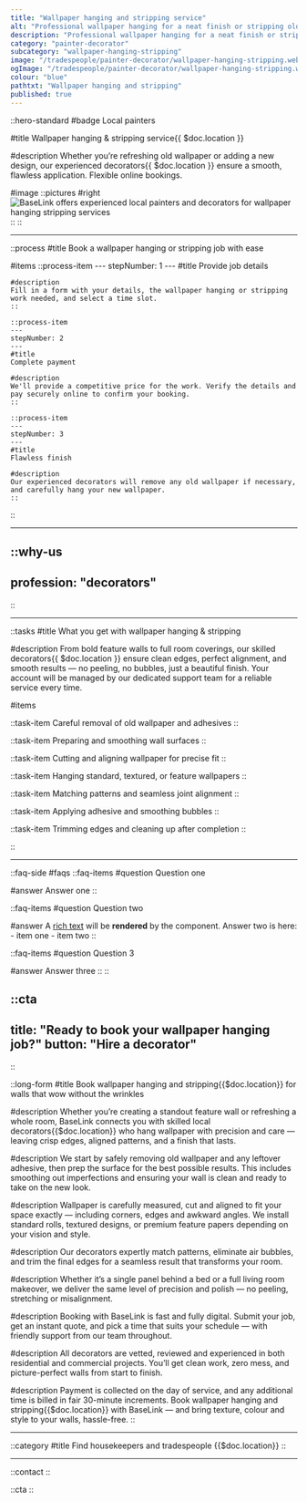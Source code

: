 ```yaml
---
title: "Wallpaper hanging and stripping service"
alt: "Professional wallpaper hanging for a neat finish or stripping old wallpaper for a fresh look"
description: "Professional wallpaper hanging for a neat finish or stripping old wallpaper for a fresh look"
category: "painter-decorator"
subcategory: "wallpaper-hanging-stripping"
image: "/tradespeople/painter-decorator/wallpaper-hanging-stripping.webp"
ogImage: "/tradespeople/painter-decorator/wallpaper-hanging-stripping.webp"
colour: "blue"
pathtxt: "Wallpaper hanging and stripping"
published: true
---
```


::hero-standard
#badge
Local painters

#title
Wallpaper hanging & stripping service{{ $doc.location }}

#description
Whether you’re refreshing old wallpaper or adding a new design, our experienced decorators{{ $doc.location }} ensure a smooth, flawless application. Flexible online bookings.

#image
    ::pictures
    #right
    ![BaseLink offers experienced local painters and decorators for wallpaper hanging stripping services](/tradespeople/painter-decorator/wallpaper-hanging-stripping.webp)
    ::
::

---

::process
#title
Book a wallpaper hanging or stripping job with ease

#items
    ::process-item
    ---
    stepNumber: 1
    ---
    #title
    Provide job details

    #description
    Fill in a form with your details, the wallpaper hanging or stripping work needed, and select a time slot.
    ::
    
    ::process-item
    ---
    stepNumber: 2
    ---
    #title
    Complete payment

    #description
    We'll provide a competitive price for the work. Verify the details and pay securely online to confirm your booking.
    ::

    ::process-item
    ---
    stepNumber: 3
    ---
    #title
    Flawless finish

    #description
    Our experienced decorators will remove any old wallpaper if necessary, and carefully hang your new wallpaper.
    ::
::

---

::why-us
---
profession: "decorators"
---
::

---

::tasks
#title
What you get with wallpaper hanging & stripping

#description
From bold feature walls to full room coverings, our skilled decorators{{ $doc.location }} ensure clean edges, perfect alignment, and smooth results — no peeling, no bubbles, just a beautiful finish. Your account will be managed by our dedicated support team for a reliable service every time.

#items

  ::task-item
  Careful removal of old wallpaper and adhesives
  ::

  ::task-item
  Preparing and smoothing wall surfaces
  ::

  ::task-item
  Cutting and aligning wallpaper for precise fit
  ::

  ::task-item
  Hanging standard, textured, or feature wallpapers
  ::

  ::task-item
  Matching patterns and seamless joint alignment
  ::

  ::task-item
  Applying adhesive and smoothing bubbles
  ::

  ::task-item
  Trimming edges and cleaning up after completion
  ::

::

---

::faq-side
#faqs
  ::faq-items
  #question
  Question one

  #answer
  Answer one
  ::

  ::faq-items
  #question
  Question two

  #answer
  A [rich text](/services/commercial-cleaning) will be **rendered** by the component.
  Answer two is here:
    - item one
    - item two
  ::

  ::faq-items
  #question
  Question 3

  #answer
  Answer three
  ::
::

::cta
---
title: "Ready to book your wallpaper hanging job?"
button: "Hire a decorator"
---
::

::long-form
#title
Book wallpaper hanging and stripping{{$doc.location}} for walls that wow without the wrinkles

#description
Whether you’re creating a standout feature wall or refreshing a whole room, BaseLink connects you with skilled local decorators{{$doc.location}} who hang wallpaper with precision and care — leaving crisp edges, aligned patterns, and a finish that lasts.

#description
We start by safely removing old wallpaper and any leftover adhesive, then prep the surface for the best possible results. This includes smoothing out imperfections and ensuring your wall is clean and ready to take on the new look.

#description
Wallpaper is carefully measured, cut and aligned to fit your space exactly — including corners, edges and awkward angles. We install standard rolls, textured designs, or premium feature papers depending on your vision and style.

#description
Our decorators expertly match patterns, eliminate air bubbles, and trim the final edges for a seamless result that transforms your room.

#description
Whether it’s a single panel behind a bed or a full living room makeover, we deliver the same level of precision and polish — no peeling, stretching or misalignment.

#description
Booking with BaseLink is fast and fully digital. Submit your job, get an instant quote, and pick a time that suits your schedule — with friendly support from our team throughout.

#description
All decorators are vetted, reviewed and experienced in both residential and commercial projects. You’ll get clean work, zero mess, and picture-perfect walls from start to finish.

#description
Payment is collected on the day of service, and any additional time is billed in fair 30-minute increments. Book wallpaper hanging and stripping{{$doc.location}} with BaseLink — and bring texture, colour and style to your walls, hassle-free.
::

---

::category
#title
Find housekeepers and tradespeople {{$doc.location}}
::

---

::contact
::

::cta
::